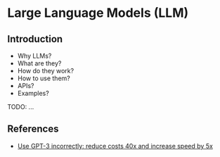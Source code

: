 # Large Language Models (LLM)

## Introduction

- Why LLMs?
- What are they?
- How do they work?
- How to use them?
- APIs?
- Examples?

TODO: ...

## References

- [Use GPT-3 incorrectly: reduce costs 40x and increase speed by 5x](https://www.buildt.ai/blog/incorrectusage)
